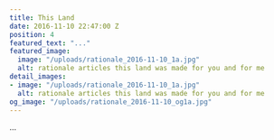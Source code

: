 ```yaml
---
title: This Land
date: 2016-11-10 22:47:00 Z
position: 4
featured_text: "..."
featured_image:
  image: "/uploads/rationale_2016-11-10_1a.jpg"
  alt: rationale articles this land was made for you and for me
detail_images:
- image: "/uploads/rationale_2016-11-10_1a.jpg"
  alt: rationale articles this land was made for you and for me
og_image: "/uploads/rationale_2016-11-10_og1a.jpg"
---
```


...